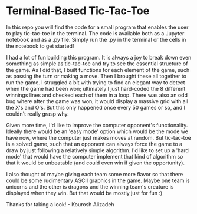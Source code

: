 # Terminal-Based Tic-Tac-Toe   

In this repo you will find the code for a small program that enables the user to play tic-tac-toe in the terminal. The code is available both as a Jupyter notebook and as a .py file. Simply run the .py in the terminal or the cells in the notebook to get started!

I had a lot of fun building this program. It is always a joy to break down even something as simple as tic-tac-toe and try to see the essential structure of the game. As I did that, I built functions for each element of the game, such as passing the turn or making a move. Then I brought these all together to run the game. I struggled a bit with trying to find an elegant way to detect when the game had been won; ultimately I just hard-coded the 8 different winnings lines and checked each of them in a loop. There was also an odd bug where after the game was won, it would display a massive grid with all the X's and O's. But this only happened once every 50 games or so, and I couldn't really grasp why.

Given more time, I'd like to improve the computer opponent's functionality. Ideally there would be an 'easy mode' option which would be the mode we have now, where the computer just makes moves at random. But tic-tac-toe is a solved game, such that an opponent can always force the game to a draw by just following a relatively simple algorithm. I'd like to set up a 'hard mode' that would have the computer implement that kind of algorithm so that it would be unbeatable (and could even win if given the opportunity). 

I also thought of maybe giving each team some more flavor so that there could be some rudimentary ASCII graphics in the game. Maybe one team is unicorns and the other is dragons and the winning team's creature is displayed when they win. But that would be mostly just for fun :)

Thanks for taking a look!
        - Kourosh Alizadeh
